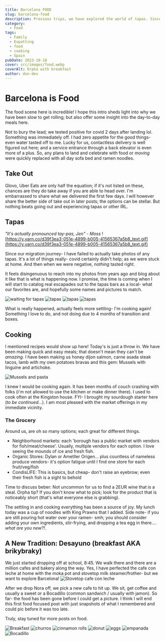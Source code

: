 ```yaml
---
title: Barcelona FOOD
slug: barcelona-food
description: Previous trips, we have explored the world of tapas. Since moving here, and coming down with covid, we have greatly shifted to exploring the wonderful grocery options and ingredients. Also, we have a cafe con leche + nibble routine when we drop Nora off at school.
category:
  - Food
tags:
  - Family
  - Expatting
  - food
  - cooking
  - Spain
pubDate: 2023-10-10
cover: src/images/food.webp
coverAlt: Orpha with breakfast
author: don-dev
---
```

# Barcelona is Food

The food scene here is incredible! I hope this intro sheds light into why we have been slow to get rolling; but also offer some insight into the day-to-day meals here.

Not to bury the lead; we tested positive for covid 2 days after landing lol. Something was immediately off. I had zero appetite for the good things- even water tasted off to me. Lucky for us, contactless delivery is well figured out here; and a service entrance through a back elevator is even more of a plus. So, any plans to land and celebrate with food or *moving* were quickly replaced with all day sofa bed and ramen noodles.

## Take Out

Glovo, Uber Eats are only half the equation; if it's not listed on these, chances are they do take away if you are able to head over. I'm embarrassed to share what we delivered the first few days. I will however share the better side of take out in later posts; the options can be stellar. But nothing beats going out and experiencing tapas or other IRL.

## Tapas

*"It's actually pronounced tay-pas, Jen" - Moss*
![https://y.yarn.co/d39f3ea3-051e-4899-b005-41565367a5b8_text.gif](https://y.yarn.co/d39f3ea3-051e-4899-b005-41565367a5b8_text.gif)

Since our migration journey- I have failed to actually take photos of any tapas. It's a lot of things really- covid certainly didn't help; as we were stuck at home. And then when we were negative, *nothing* tasted right.

It feels disingenuous to reach into my photos from years ago and blog about it like that is what is happening now. I promise, the time is coming when I will start to catalog real escapades out to the tapas bars as a local- what our favorites are, and hopefully some names and pictures to match. 

![waiting for tapas](/images/waiting_for_tapas.jpg)
![tapas](/images/tapas.jpg)
![tapas](/images/tapas_2.jpg)
![tapas](/images/tapas_3.jpg)


What is really happened, actually feels more settling- I'm cooking again! Something I love to do, and not doing due to 4 months of transition and boxes.

## Cooking

I mentioned recipes would show up here! Today's is just a throw in. We have been making quick and easy meals; that doesn't mean they can't be *amazing.* I have been making us honey dijon salmon, carne asada steak tacos, lamb with my own potatoes bravas and this gem: Mussels with linguine and artichoke.

![Mussels and pasta](/images/mussels.jpg)


I knew I would be cooking again. It has been months of couch crashing with folks (i'm not allowed to use the kitchen or make dinner there). I used to cook often at the Kingston house. FYI- I brought my sourdough starter here (*to be continued...*). I am most pleased with the market offerings in my immediate vicinity.
### The Grocery

Around us, are oh so many options; each great for different things.

- Neighborhood markets: each 'borough has a public market with vendors for fish/meat/cheese'. Usually, multiple vendors for each option. I love seeing the mounds of ice and fresh fish.
- Organic Stores: Dylan or Ametller Origen... plus countless of nameless produce vendors- it's option fatigue until I find one store for each fruit/veg/fish
- CondisLIFE: This is basics, but cheap- don't raise an eyebrow; even their fresh fish is a sight to behold

Time to discuss beber: Not uncommon for us to find a 2EUR wine that is a steal. Orpha tip? If you don't know what to pick; look for the product that is noticeably short (that's what everyone else is grabbing).

The settling in and cooking everything has been a source of joy. My lunch today was a cup of noodles with King Prawns that I added. Side note- if you are still pouring hot water over your ramen- smh; you should consider adding your own ingredients, stir-frying, and dropping a tea egg in there.... *what are you new?!*.

## A New Tradition: Desayuno (breakfast AKA brikybraky)

We just started dropping off at school, 8:45. We walk there and there are a million cafes and bakery along the way. Yes, I have perfected the cafe con leche at home with the moka pot and stovetop milk steamer/frother- but we want to explore Barcelona!
![Stovetop cafe con leche](/images/cafe.gif)

After we drop Nora off, we pick a new cafe to hit up. We sit, get coffee and usually a sweet or a Bocadillo (common sandwich / usually with jamon). So far- the food has been gone before I could get a picture. I think I will end this first food focused post with just snapshots of what I remembered and could pic before it was too late.

Truly, stay tuned for more posts on food. 

![Breakfast](/images/breakfast.jpg)
![churros](/images/churros.jpg)
![cinnamon rolls](/images/cinaroll.jpg)
![donut](/images/donut.jpg)
![eggs](/images/eggs.jpg)
![empanada](/images/empanada.jpg)
![Bocadillo](/images/sandwich.jpg)
